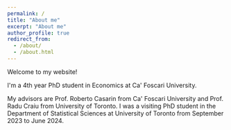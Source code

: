 ```yaml
---
permalink: /
title: "About me"
excerpt: "About me"
author_profile: true
redirect_from: 
  - /about/
  - /about.html
---
```


Welcome to my website!

I'm a 4th year PhD student in Economics at Ca' Foscari University. 

My advisors are Prof. Roberto Casarin from Ca' Foscari University and Prof. Radu Craiu from University of Toronto. I was a visiting PhD student in the Department of Statistical Sciences at University of Toronto from September 2023 to June 2024.
